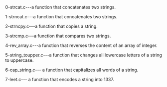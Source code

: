 0-strcat.c---a function that concatenates two strings.

1-strncat.c---a function that concatenates two strings.

2-strncpy.c---a function that copies a string.

3-strcmp.c---a function that compares two strings.

4-rev_array.c---a function that reverses the content of an array of integer.

5-string_toupper.c---a function that changes all lowercase letters of a string to uppercase.

6-cap_string.c--- a function that capitalizes all words of a string.

7-leet.c--- a function that encodes a string into 1337.
